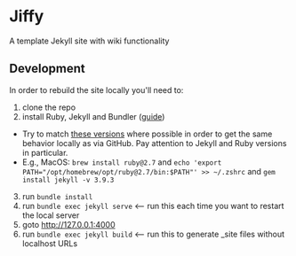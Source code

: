 # Jiffy
A template Jekyll site with wiki functionality

## Development
In order to rebuild the site locally you'll need to:
1. clone the repo
2. install Ruby, Jekyll and Bundler ([guide](https://jekyllrb.com/docs/installation/))
  * Try to match [these versions](https://pages.github.com/versions/) where possible in order to get the same behavior locally as via GitHub. Pay attention to Jekyll and Ruby versions in particular.
  * E.g., MacOS: `brew install ruby@2.7` and `echo 'export PATH="/opt/homebrew/opt/ruby@2.7/bin:$PATH"' >> ~/.zshrc` and `gem install jekyll -v 3.9.3`
3. run `bundle install`
4. run `bundle exec jekyll serve`  <-- run this each time you want to restart the local server
5. goto http://127.0.0.1:4000
6. run `bundle exec jekyll build` <-- run this to generate _site files without localhost URLs